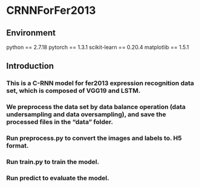 # CRNNForFer2013

## Environment
python == 2.7.18
pytorch == 1.3.1
scikit-learn == 0.20.4
matplotlib == 1.5.1

## Introduction
### This is a C-RNN model for fer2013 expression recognition data set, which is composed of VGG19 and LSTM.
### We preprocess the data set by data balance operation (data undersampling and data oversampling), and save the processed files in the “data” folder.
### Run preprocess.py to convert the images and labels to. H5 format.
### Run train.py to train the model.
### Run predict to evaluate the model.
